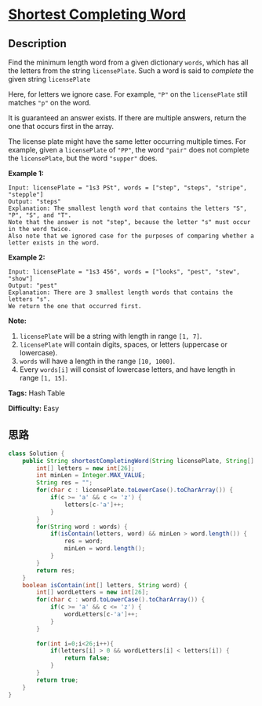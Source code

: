 # [Shortest Completing Word][title]

## Description

Find the minimum length word from a given dictionary `words`, which has all
the letters from the string `licensePlate`. Such a word is said to _complete_
the given string `licensePlate`

Here, for letters we ignore case. For example, `"P"` on the `licensePlate`
still matches `"p"` on the word.

It is guaranteed an answer exists. If there are multiple answers, return the
one that occurs first in the array.

The license plate might have the same letter occurring multiple times. For
example, given a `licensePlate` of `"PP"`, the word `"pair"` does not complete
the `licensePlate`, but the word `"supper"` does.

**Example 1:**  
            Input: licensePlate = "1s3 PSt", words = ["step", "steps", "stripe", "stepple"]    Output: "steps"    Explanation: The smallest length word that contains the letters "S", "P", "S", and "T".    Note that the answer is not "step", because the letter "s" must occur in the word twice.    Also note that we ignored case for the purposes of comparing whether a letter exists in the word.    

**Example 2:**  
            Input: licensePlate = "1s3 456", words = ["looks", "pest", "stew", "show"]    Output: "pest"    Explanation: There are 3 smallest length words that contains the letters "s".    We return the one that occurred first.    

**Note:**  

  1. `licensePlate` will be a string with length in range `[1, 7]`.
  2. `licensePlate` will contain digits, spaces, or letters (uppercase or lowercase).
  3. `words` will have a length in the range `[10, 1000]`.
  4. Every `words[i]` will consist of lowercase letters, and have length in range `[1, 15]`.


**Tags:** Hash Table

**Difficulty:** Easy

## 思路

``` java
class Solution {
    public String shortestCompletingWord(String licensePlate, String[] words) {
        int[] letters = new int[26];
        int minLen = Integer.MAX_VALUE;
        String res = "";
        for(char c : licensePlate.toLowerCase().toCharArray()) {
            if(c >= 'a' && c <= 'z') {
                letters[c-'a']++;
            }
        }
        for(String word : words) {
            if(isContain(letters, word) && minLen > word.length()) {
                res = word;
                minLen = word.length();
            }
        }
        return res;
    }
    boolean isContain(int[] letters, String word) {
        int[] wordLetters = new int[26];
        for(char c : word.toLowerCase().toCharArray()) {
            if(c >= 'a' && c <= 'z') {
                wordLetters[c-'a']++;
            }
        }
        
        for(int i=0;i<26;i++){
            if(letters[i] > 0 && wordLetters[i] < letters[i]) {
                return false;
            }
        }
        return true;
    }
}
```

[title]: https://leetcode.com/problems/shortest-completing-word
